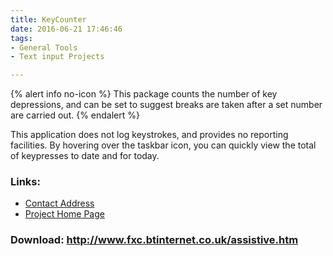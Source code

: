 ```yaml
---
title: KeyCounter
date: 2016-06-21 17:46:46
tags: 
- General Tools
- Text input Projects

---
```


{% alert info no-icon %}
This package counts the number of key depressions, and can be set to suggest breaks are taken after a set number are carried out.
{% endalert %}

<!-- more -->

This application does not log keystrokes, and provides no reporting facilities. By hovering over the taskbar icon, you can quickly view the total of keypresses to date and for today.

### Links:
- <a href="mailto:fxc@btinternet.com">Contact Address</a>
- <a href="http://www.fxc.btinternet.co.uk/assistive.htm">Project Home Page</a>

### Download: http://www.fxc.btinternet.co.uk/assistive.htm 